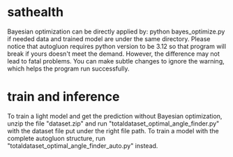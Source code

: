 # sathealth
Bayesian optimization can be directly applied by: python bayes_optimize.py if needed data and trained model are under the same directory.
Please notice that autogluon requires python version to be 3.12 so that program will break if yours doesn't meet the demand. However, the difference may not lead to fatal problems. You can make subtle changes to ignore the warning, which helps the program run successfully.

# train and inference 
To train a light model and get the prediction without Bayesian optimization, unzip the file "dataset.zip" and run "totaldataset_optimal_angle_finder.py" with the dataset file put under the right file path.
To train a model with the complete autogluon structure, run "totaldataset_optimal_angle_finder_auto.py" instead.
